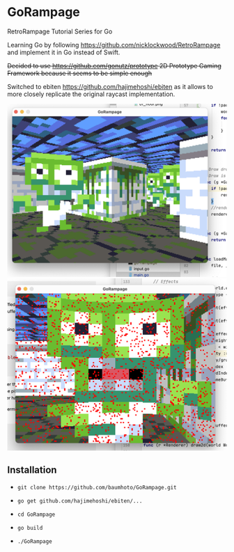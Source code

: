 # GoRampage
RetroRampage Tutorial Series for Go

Learning Go by following https://github.com/nicklockwood/RetroRampage and implement it in Go instead of Swift.

~~Decided to use https://github.com/gonutz/prototype 2D Prototype Gaming Framework because it seems to be simple enough~~

Switched to ebiten https://github.com/hajimehoshi/ebiten as it allows to more closely replicate the original raycast implementation.

<img src="pictures/gorampage.png" alt="GoRampage Chapter 6">
<img src="pictures/gorampage7.png" alt="GoRampage Chapter 7">

## Installation

* `git clone https://github.com/baumhoto/GoRampage.git`

* `go get github.com/hajimehoshi/ebiten/...`

* `cd GoRampage`

* `go build`

* `./GoRampage`
